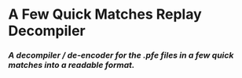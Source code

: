 # A Few Quick Matches Replay Decompiler
### *A decompiler / de-encoder for the .pfe files in a few quick matches into a readable format.*
